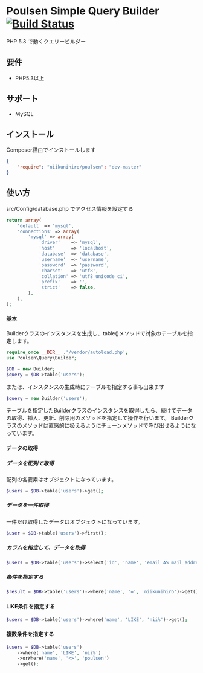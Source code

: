 # Poulsen Simple Query Builder [![Build Status](https://travis-ci.org/niikunihiro/poulsen.svg?branch=master)](https://travis-ci.org/niikunihiro/poulsen)

PHP 5.3 で動くクエリービルダー

## 要件

- PHP5.3以上

## サポート

- MySQL

## インストール

Composer経由でインストールします

```composer.json
{
    "require": "niikunihiro/poulsen": "dev-master"
}
```

## 使い方

src/Config/database.php でアクセス情報を設定する

```php
return array(
    'default' => 'mysql',
    'connections' => array(
        'mysql' => array(
            'driver'    => 'mysql',
            'host'      => 'localhost',
            'database'  => 'database',
            'username'  => 'username',
            'password'  => 'password',
            'charset'   => 'utf8',
            'collation' => 'utf8_unicode_ci',
            'prefix'    => '',
            'strict'    => false,
        ),
    ),
);
```

#### 基本

Builderクラスのインスタンスを生成し、table()メソッドで対象のテーブルを指定します。

```php
require_once __DIR__ .'/vendor/autoload.php';
use Poulsen\Query\Builder;

$DB = new Builder;
$query = $DB->table('users');
```

または、インスタンスの生成時にテーブルを指定する事も出来ます

```php
$query = new Builder('users');
```

テーブルを指定したBuilderクラスのインスタンスを取得したら、続けてデータの取得、挿入、更新、削除用のメソッドを指定して操作を行います。
Builderクラスのメソッドは直感的に扱えるようにチェーンメソッドで呼び出せるようになっています。


#### データの取得

##### データを配列で取得

配列の各要素はオブジェクトになっています。

```php
$users = $DB->table('users')->get();
```

##### データを一件取得

一件だけ取得したデータはオブジェクトになっています。

```php
$user = $DB->table('users')->first();
```

##### カラムを指定して、データを取得

```php
$users = $DB->table('users')->select('id', 'name', 'email AS mail_address')->first();
```

##### 条件を指定する

```php
$result = $DB->table('users')->where('name', '=', 'niikunihiro')->get();
```

#### LIKE条件を指定する

```php
$users = $DB->table('users')->where('name', 'LIKE', 'nii%')->get();
```

#### 複数条件を指定する

```php
$users = $DB->table('users')
    ->where('name', 'LIKE', 'nii%')
    ->orWhere('name', '<>', 'poulsen')
    ->get();
```
